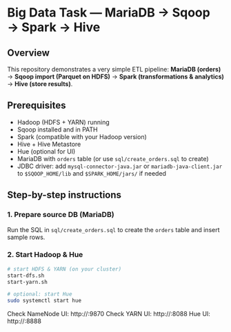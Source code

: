 # Big Data Task — MariaDB → Sqoop → Spark → Hive

## Overview
This repository demonstrates a very simple ETL pipeline:
**MariaDB (orders)** → **Sqoop import (Parquet on HDFS)** → **Spark (transformations & analytics)** → **Hive (store results)**.


## Prerequisites
- Hadoop (HDFS + YARN) running
- Sqoop installed and in PATH
- Spark (compatible with your Hadoop version)
- Hive + Hive Metastore
- Hue (optional for UI)
- MariaDB with `orders` table (or use `sql/create_orders.sql` to create)
- JDBC driver: add `mysql-connector-java.jar` or `mariadb-java-client.jar` to `$SQOOP_HOME/lib` and `$SPARK_HOME/jars/` if needed

## Step-by-step instructions

### 1. Prepare source DB (MariaDB)
Run the SQL in `sql/create_orders.sql` to create the `orders` table and insert sample rows.

### 2. Start Hadoop & Hue
```bash
# start HDFS & YARN (on your cluster)
start-dfs.sh
start-yarn.sh

# optional: start Hue
sudo systemctl start hue
```

Check NameNode UI: http://<namenode-host>:9870
Check YARN UI: http://<resourcemanager-host>:8088
Hue UI: http://<host>:8888
